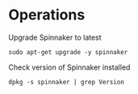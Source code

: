 # Operations

Upgrade Spinnaker to latest

```
sudo apt-get upgrade -y spinnaker
```

Check version of Spinnaker installed

```
dpkg -s spinnaker | grep Version
```

